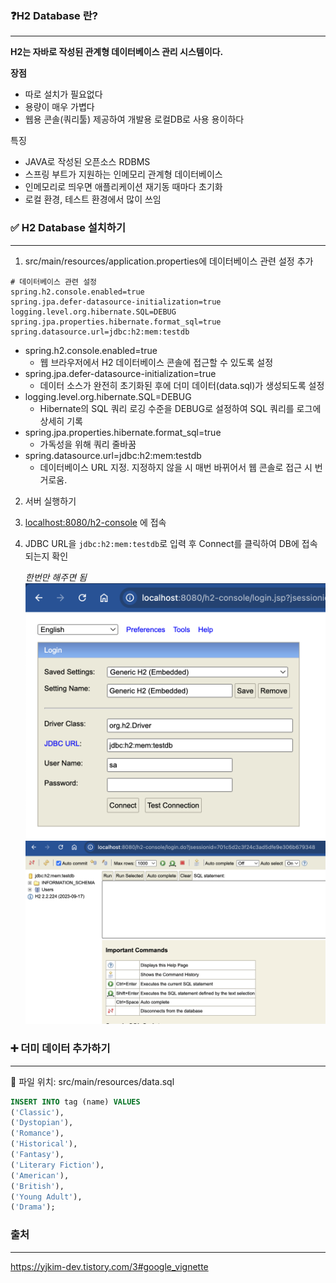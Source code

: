 ### ❓H2 Database 란?

---

**H2는 자바로 작성된 관계형 데이터베이스 관리 시스템이다.**

**장점**

- 따로 설치가 필요없다
- 용량이 매우 가볍다
- 웹용 콘솔(쿼리툴) 제공하여 개발용 로컬DB로 사용 용이하다

특징

- JAVA로 작성된 오픈소스 RDBMS
- 스프링 부트가 지원하는 인메모리 관계형 데이터베이스
- 인메모리로 띄우면 애플리케이션 재기동 때마다 초기화
- 로컬 환경, 테스트 환경에서 많이 쓰임

### ✅ H2 Database 설치하기

---

1. src/main/resources/application.properties에 데이터베이스 관련 설정 추가 

```
# 데이터베이스 관련 설정
spring.h2.console.enabled=true
spring.jpa.defer-datasource-initialization=true
logging.level.org.hibernate.SQL=DEBUG
spring.jpa.properties.hibernate.format_sql=true
spring.datasource.url=jdbc:h2:mem:testdb
```

- spring.h2.console.enabled=true
    - 웹 브라우저에서 H2 데이터베이스 콘솔에 접근할 수 있도록 설정
- spring.jpa.defer-datasource-initialization=true
    - 데이터 소스가 완전히 초기화된 후에 더미 데이터(data.sql)가 생성되도록 설정
- logging.level.org.hibernate.SQL=DEBUG
    - Hibernate의 SQL 쿼리 로깅 수준을 DEBUG로 설정하여 SQL 쿼리를 로그에 상세히 기록
- spring.jpa.properties.hibernate.format_sql=true
    - 가독성을 위해 쿼리 줄바꿈
- spring.datasource.url=jdbc:h2:mem:testdb
    - 데이터베이스 URL 지정. 지정하지 않을 시 매번 바뀌어서 웹 콘솔로 접근 시 번거로움.

2.  서버 실행하기
3.  [localhost:8080/h2-console](http://localhost:8080/h2-console) 에 접속
4. JDBC URL을 `jdbc:h2:mem:testdb`로 입력 후 Connect를 클릭하여 DB에 접속되는지 확인
    
    *한번만 해주면 됨*
    ![Untitled](/assets/img/TIL/2024-08-27/Untitled.png)
    ![Untitled](/assets/img/TIL/2024-08-27/Untitled%20(1).png)
    

### ➕ 더미 데이터 추가하기

---

📁 파일 위치: src/main/resources/data.sql

```sql
INSERT INTO tag (name) VALUES
('Classic'),
('Dystopian'),
('Romance'),
('Historical'),
('Fantasy'),
('Literary Fiction'),
('American'),
('British'),
('Young Adult'),
('Drama');
```

### 출처

---

https://yjkim-dev.tistory.com/3#google_vignette